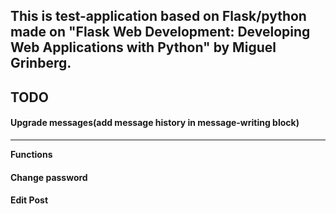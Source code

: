 This is test-application based on Flask/python made on "Flask Web Development: Developing Web Applications with Python" by Miguel Grinberg.
---
## TODO
#### Upgrade messages(add message history in message-writing block)
---
**Functions**
#### Change password
#### Edit Post
